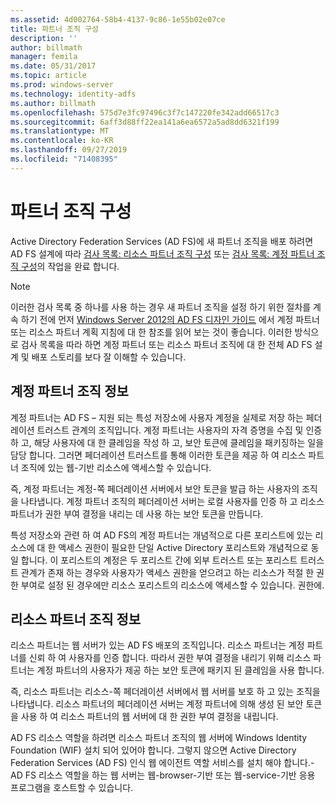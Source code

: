 ```yaml
---
ms.assetid: 4d002764-58b4-4137-9c86-1e55b02e07ce
title: 파트너 조직 구성
description: ''
author: billmath
manager: femila
ms.date: 05/31/2017
ms.topic: article
ms.prod: windows-server
ms.technology: identity-adfs
ms.author: billmath
ms.openlocfilehash: 575d7e3fc97496c3f7c147220fe342add66517c3
ms.sourcegitcommit: 6aff3d88ff22ea141a6ea6572a5ad8dd6321f199
ms.translationtype: MT
ms.contentlocale: ko-KR
ms.lasthandoff: 09/27/2019
ms.locfileid: "71408395"
---
```

# <a name="configuring-partner-organizations"></a>파트너 조직 구성

Active Directory Federation Services \(AD FS\)에 새 파트너 조직을 배포 하려면 AD FS 설계에 따라 [검사 목록: 리소스 파트너 조직 구성](Checklist--Configuring-the-Resource-Partner-Organization.md) 또는 [검사 목록: 계정 파트너 조직 구성](Checklist--Configuring-the-Account-Partner-Organization.md)의 작업을 완료 합니다.  
  
> [!NOTE]  
> 이러한 검사 목록 중 하나를 사용 하는 경우 새 파트너 조직을 설정 하기 위한 절차를 계속 하기 전에 먼저 [Windows Server 2012의 AD FS 디자인 가이드](https://technet.microsoft.com/library/dd807036.aspx) 에서 계정 파트너 또는 리소스 파트너 계획 지침에 대 한 참조를 읽어 보는 것이 좋습니다. 이러한 방식으로 검사 목록을 따라 하면 계정 파트너 또는 리소스 파트너 조직에 대 한 전체 AD FS 설계 및 배포 스토리를 보다 잘 이해할 수 있습니다.  
  
## <a name="about-account-partner-organizations"></a>계정 파트너 조직 정보  
계정 파트너는 AD FS – 지원 되는 특성 저장소에 사용자 계정을 실제로 저장 하는 페더레이션 트러스트 관계의 조직입니다. 계정 파트너는 사용자의 자격 증명을 수집 및 인증 하 고, 해당 사용자에 대 한 클레임을 작성 하 고, 보안 토큰에 클레임을 패키징하는 일을 담당 합니다. 그러면 페더레이션 트러스트를 통해 이러한 토큰을 제공 하 여 리소스 파트너 조직에 있는 웹\-기반 리소스에 액세스할 수 있습니다.  
  
즉, 계정 파트너는 계정\-쪽 페더레이션 서버에서 보안 토큰을 발급 하는 사용자의 조직을 나타냅니다. 계정 파트너 조직의 페더레이션 서버는 로컬 사용자를 인증 하 고 리소스 파트너가 권한 부여 결정을 내리는 데 사용 하는 보안 토큰을 만듭니다.  
  
특성 저장소와 관련 하 여 AD FS의 계정 파트너는 개념적으로 다른 포리스트에 있는 리소스에 대 한 액세스 권한이 필요한 단일 Active Directory 포리스트와 개념적으로 동일 합니다. 이 포리스트의 계정은 두 포리스트 간에 외부 트러스트 또는 포리스트 트러스트 관계가 존재 하는 경우와 사용자가 액세스 권한을 얻으려고 하는 리소스가 적절 한 권한 부여로 설정 된 경우에만 리소스 포리스트의 리소스에 액세스할 수 있습니다. 권한에.  
  
## <a name="about-resource-partner-organizations"></a>리소스 파트너 조직 정보  
리소스 파트너는 웹 서버가 있는 AD FS 배포의 조직입니다. 리소스 파트너는 계정 파트너를 신뢰 하 여 사용자를 인증 합니다. 따라서 권한 부여 결정을 내리기 위해 리소스 파트너는 계정 파트너의 사용자가 제공 하는 보안 토큰에 패키지 된 클레임을 사용 합니다.  
  
즉, 리소스 파트너는 리소스\-쪽 페더레이션 서버에서 웹 서버를 보호 하 고 있는 조직을 나타냅니다. 리소스 파트너의 페더레이션 서버는 계정 파트너에 의해 생성 된 보안 토큰을 사용 하 여 리소스 파트너의 웹 서버에 대 한 권한 부여 결정을 내립니다.  
  
AD FS 리소스 역할을 하려면 리소스 파트너 조직의 웹 서버에 Windows Identity Foundation \(WIF\) 설치 되어 있어야 합니다. 그렇지 않으면 Active Directory Federation Services \(AD FS\) 인식 웹 에이전트 역할 서비스를 설치 해야 합니다.\- AD FS 리소스 역할을 하는 웹 서버는 웹\-browser\-기반 또는 웹\-service\-기반 응용 프로그램을 호스트할 수 있습니다.  

